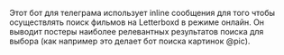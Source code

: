 Этот бот для телеграма использует inline сообщения для того чтобы осуществлять поиск фильмов на Letterboxd в режиме онлайн. Он выводит постеры наиболее релевантных результатов поиска для выбора (как например это делает бот поиска картинок @pic).
